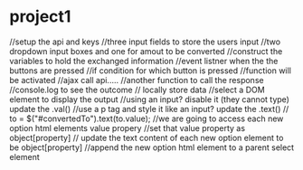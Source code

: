 # project1
//setup the api and keys
        //three input fields to store the users input
        //two dropdown input boxes and one for amout to be converted
        //construct the variables to hold the exchanged information
        //event listner when the the buttons are pressed 
        //if condition for which button is pressed
        //function will be activated
        //ajax call api..... 
        //another function to call the response
        //console.log to see the outcome
        // locally store data
//select a DOM element to display the output
                //using an input? disable it (they cannot type)  update the .val() 
                //use a p tag and style it like an input? update the .text()
                // to = $("#convertedTo").text(to.value);
//we are going to access each new option html elements value propery
                    //set that value property as object[property] 
                    // update the text content of each new option element to be object[property] 
                    //append the new option html element to a parent select element

